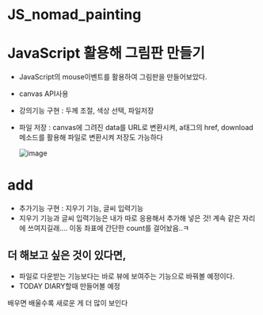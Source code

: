 # JS_nomad_painting
# JavaScript <canvas API> 활용해 그림판 만들기
  
- JavaScript의 mouse이벤트를 활용하여 그림판을 만들어보았다.
- canvas API사용  
- 강의기능 구현 : 두께 조절, 색상 선택, 파일저장
- 파일 저장 : canvas에 그려진 data를 URL로 변환시켜, a태그의 href, download메소드를 활용해 파일로 변환시켜 저장도 가능하다

  ![image](https://user-images.githubusercontent.com/85012454/155488856-30365ec2-173b-4132-98f3-36152d9d03ee.png)

 # add
- 추가기능 구현 : 지우기 기능, 글씨 입력기능 
- 지우기 기능과 글씨 입력기능은 내가 따로 응용해서 추가해 넣은 것! 계속 같은 자리에 쓰여지길래.... 이동 좌표에 간단한 count를 걸어놨음..ㅋ

 ## 더 해보고 싶은 것이 있다면, 
  - 파일로 다운받는 기능보다는 바로 뷰에 보여주는 기능으로 바꿔볼 예정이다.
  - TODAY DIARY할때 만들어볼 예정
  
배우면 배울수록 새로운 게 더 많이 보인다 
